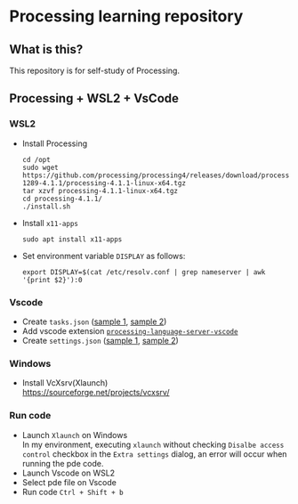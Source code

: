 # Processing learning repository
## What is this?
This repository is for self-study of Processing.

## Processing + WSL2 + VsCode
### WSL2
- Install Processing
    ```
    cd /opt
    sudo wget https://github.com/processing/processing4/releases/download/processing-1289-4.1.1/processing-4.1.1-linux-x64.tgz
    tar xzvf processing-4.1.1-linux-x64.tgz
    cd processing-4.1.1/
    ./install.sh
    ```
- Install `x11-apps`
    ```
    sudo apt install x11-apps
    ```
- Set environment variable `DISPLAY` as follows:   
    ```
    export DISPLAY=$(cat /etc/resolv.conf | grep nameserver | awk '{print $2}'):0 
    ```

### Vscode
- Create `tasks.json` ([sample 1](.vscode/tasks.json), [sample 2](./triangle_rotation/.vscode/tasks.json))
- Add vscode extension [`processing-language-server-vscode`](https://marketplace.visualstudio.com/items?itemName=kgtkr.processing-language-server-vscode)
- Create `settings.json` ([sample 1](.vscode/settings.json), [sample 2](./triangle_rotation/.vscode/settings.json))

### Windows
- Install VcXsrv(Xlaunch)  
    https://sourceforge.net/projects/vcxsrv/

### Run code
- Launch `Xlaunch` on Windows  
    In my environment, executing `xlaunch` without checking  `Disalbe access control` checkbox in the `Extra settings` dialog, an error will occur when running the pde code.
- Launch Vscode on WSL2
- Select pde file on Vscode
- Run code `Ctrl + Shift + b`